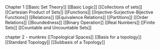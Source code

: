 Chapter 1 
[[Basic Set Theory]]
[[Basic Logic]]
[[Collections of sets]]
[[Cartesian Product of Sets]]
[[Functions]]
[[Injective-Surjective-Bijective Functions]]
[[Relations]]
[[Equivalence Relations]]
[[Partitions]]
[[Order Relations]]
[[Boundedness]]
[[Binary Operation]]
[[Real Numbers]]
[[Finite Sets]]
[[Countable and Uncountable Sets]]


chapter 2 - munkres
[[Topological Spaces]]
[[Basis for a topology]]
[[Standard Topology]]
[[Subbasis of a Topology]]